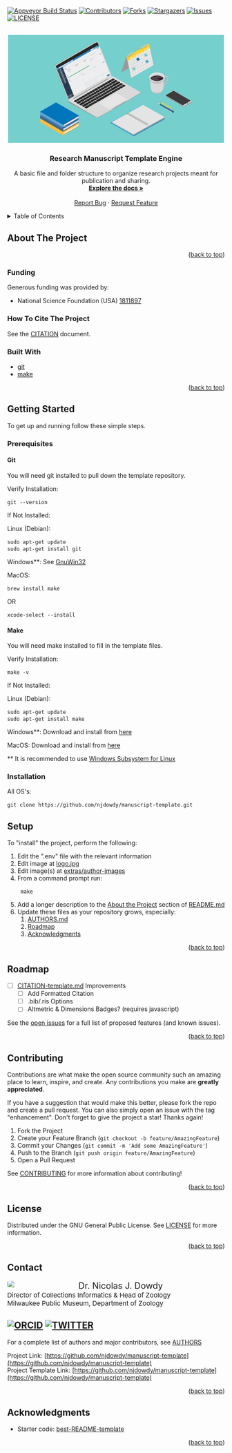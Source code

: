 <div id="top"></div>

<!-- PROJECT SHIELDS -->
<!--
*** I'm using markdown "reference style" links for readability.
*** Reference links are enclosed in brackets [ ] instead of parentheses ( ).
*** See the bottom of this document for the declaration of the reference variables
*** for contributors-url, forks-url, etc. This is an optional, concise syntax you may use.
*** https://www.markdownguide.org/basic-syntax/#reference-style-links
-->
[![Appveyor Build Status][appveyor-build-shield]][appveyor-build-url]
[![Contributors][contributors-shield]][contributors-url]
[![Forks][forks-shield]][forks-url]
[![Stargazers][stars-shield]][stars-url]
[![Issues][issues-shield]][issues-url]
[![LICENSE][license-shield]][license-url]


<br />
<div align="center">
  <a href="https://github.com/njdowdy/manuscript-template">
    <img src="./extras/project-logo/logo.jpg" alt="Logo" width="500">
  </a>

<h3 align="center">Research Manuscript Template Engine</h3>

  <p align="center">
    A basic file and folder structure to organize research projects meant for publication and sharing.
    <br />
    <a href="https://github.com/njdowdy/manuscript-template"><strong>Explore the docs »</strong></a>
    <br />
    <br />
    <a href="https://github.com/njdowdy/manuscript-template/issues">Report Bug</a>
    ·
    <a href="https://github.com/njdowdy/manuscript-template/issues">Request Feature</a>
  </p>
</div>



<!-- TABLE OF CONTENTS -->
<details>
  <summary>Table of Contents</summary>
  <ol>
    <li>
      <a href="#about-the-project">About The Project</a>
      <ul>
        <li><a href="#built-with">Built With</a></li>
      </ul>
    </li>
    <li>
      <a href="#getting-started">Getting Started</a>
      <ul>
        <li><a href="#prerequisites">Prerequisites</a></li>
            <ul>
                <li><a href="#git">Git</a></li>
                <li><a href="#make">Make</a></li>
            </ul>
        <li><a href="#installation">Installation</a></li>
        <li><a href="#setup">Setup</a></li>
      </ul>
    </li>
    <!--<li><a href="#usage">Usage</a></li>-->
    <li><a href="#roadmap">Roadmap</a></li>
    <li><a href="#contributing">Contributing</a></li>
    <li><a href="#license">License</a></li>
    <li><a href="#contact">Contact</a></li>
    <li><a href="#acknowledgments">Acknowledgments</a></li>
  </ol>
</details>

<div id="about-the-project"></div>

## About The Project

<!-- [![Product Name Screen Shot][product-screenshot]](https://example.com) -->

<!--[![video_thumbnail](LINK-TO-IMAGE)](PROJECT_VIDEO_URL)-->

<p align="right">(<a href="#top">back to top</a>)</p>

<div id="built-with"></div>

### Funding

Generous funding was provided by:
* National Science Foundation (USA) <a href="https://www.nsf.gov/awardsearch/showAward?AWD_ID=1811897">1811897</a>

### How To Cite The Project

See the [CITATION](https://github.com/njdowdy/manuscript-template/blob/master/CITATION.md) document.

### Built With

* [git](https://git-scm.com/)
* [make](https://www.gnu.org/software/make/)

<p align="right">(<a href="#top">back to top</a>)</p>

<div id="getting-started"></div>

## Getting Started

To get up and running follow these simple steps.

<div id="prerequisites"></div>

### Prerequisites

<div id="git"></div>

#### Git
You will need git installed to pull down the template repository.

Verify Installation:
```shell
git --version
```

If Not Installed:

Linux (Debian):
```shell
sudo apt-get update
sudo apt-get install git
```
Windows**: See <a href="http://gnuwin32.sourceforge.net/install.html">GnuWin32</a>

MacOS:
```shell
brew install make
```
OR
```shell
xcode-select --install
```

<div id="make"></div>

#### Make
You will need make installed to fill in the template files.

Verify Installation:
```shell
make -v
```

If Not Installed:

Linux (Debian):
```shell
sudo apt-get update
sudo apt-get install make
```
Windows**: Download and install from <a href="https://git-scm.com/download/win">here</a>

MacOS: Download and install from  <a href="https://git-scm.com/download/mac">here</a>

** It is recommended to use [Windows Subsystem for Linux](https://docs.microsoft.com/en-us/windows/wsl/about)

<div id="installation"></div>

### Installation

All OS's:

```shell
git clone https://github.com/njdowdy/manuscript-template.git
```

<div id="setup"></div>

## Setup

To "install" the project, perform the following:
1. Edit the ".env" file with the relevant information
2. Edit image at [logo.jpg](https://github.com/njdowdy/manuscript-template/blob/master/extras/project-logo/)
3. Edit image(s) at [extras/author-images](https://github.com/njdowdy/manuscript-template/blob/master/extras/author-images/)
4. From a command prompt run:
   ```shell
    make
    ```
5. Add a longer description to the <a href="#about-the-project">About the Project</a> section of [README.md](https://github.com/njdowdy/manuscript-template/issues)
6. Update these files as your repository grows, especially:
   1. [AUTHORS.md]()
   2. <a href="#roadmap">Roadmap</a>
   3. <a href="#acknowledgments">Acknowledgments</a>


<!--For more examples and usage, please refer to the [Wiki](https://github.com/njdowdy/manuscript-template/wiki).-->

<p align="right">(<a href="#top">back to top</a>)</p>

<!--<div id="usage"></div>

    ## Usage
    
    Useful examples of how a project can be used.
    
    Additional screenshots, code examples and demos work well in this space. You may also link to more resources.
    
    _For more examples, please refer to the [Documentation](https://example.com)_
    
    <p align="right">(<a href="#top">back to top</a>)</p>
-->

<div id="roadmap"></div>

## Roadmap

- [ ] [CITATION-template.md](https://github.com/njdowdy/manuscript-template/blob/master/project-files/CITATION-template.md) Improvements
  - [ ] Add Formatted Citation
  - [ ] .bib/.ris Options
  - [ ] Altmetric & Dimensions Badges? (requires javascript)

See the [open issues](https://github.com/njdowdy/manuscript-template/issues) for a full list of proposed features (and known issues).

<p align="right">(<a href="#top">back to top</a>)</p>

<div id="contributing"></div>

## Contributing

Contributions are what make the open source community such an amazing place to learn, inspire, and create. Any contributions you make are **greatly appreciated**.

If you have a suggestion that would make this better, please fork the repo and create a pull request. You can also simply open an issue with the tag "enhancement".
Don't forget to give the project a star! Thanks again!

1. Fork the Project
2. Create your Feature Branch (`git checkout -b feature/AmazingFeature`)
3. Commit your Changes (`git commit -m 'Add some AmazingFeature'`)
4. Push to the Branch (`git push origin feature/AmazingFeature`)
5. Open a Pull Request

See [CONTRIBUTING](https://github.com/njdowdy/manuscript-template/blob/master/CONTRIBUTING.md) for more information about contributing!

<p align="right">(<a href="#top">back to top</a>)</p>

<div id="license"></div>

## License

Distributed under the GNU General Public License. See [LICENSE](https://github.com/njdowdy/manuscript-template/blob/master/LICENSE) for more information.

<p align="right">(<a href="#top">back to top</a>)</p>

<div id="contact"></div>

## Contact

<!-- Note: Github will remove inline styles for security -->
<div>
    <img style="
        width: 150px;
        max-height: 150px;
        border-radius: 15%;
        background-position: center;
        background-repeat: no-repeat;
        float: left;    
        margin: 0 15px 0 0;" src="./extras/author-images/njdowdy.jpg">
    <div>
        <div style="font-size: 20px;">Dr. Nicolas J. Dowdy</div>
        <div style="font-size: 15px;">Director of Collections Informatics & Head of Zoology</div>
        <div style="font-size: 15px;">Milwaukee Public Museum, Department of Zoology</div>
    </div>
</div>

[![ORCID](https://img.shields.io/badge/ORCID-ID-brightgreen)](https://orcid.org/0000-0002-5453-2569)
[![TWITTER](https://img.shields.io/twitter/follow/njdowdy1?style=social)](http://www.twitter.com/njdowdy1)
---
For a complete list of authors and major contributors, see [AUTHORS](https://github.com/njdowdy/manuscript-template/blob/master/AUTHORS.md)

Project Link: [https://github.com/njdowdy/manuscript-template](https://github.com/njdowdy/manuscript-template)  
Project Template Link: [https://github.com/njdowdy/manuscript-template](https://github.com/njdowdy/manuscript-template)

<p align="right">(<a href="#top">back to top</a>)</p>

<div id="acknowledgments"></div>

## Acknowledgments

* Starter code: [best-README-template](https://github.com/othneildrew/Best-README-Template)

<p align="right">(<a href="#top">back to top</a>)</p>

<!-- MARKDOWN LINKS & IMAGES -->
<!-- https://www.markdownguide.org/basic-syntax/#reference-style-links -->
[appveyor-build-shield]: https://img.shields.io/appveyor/build/njdowdy/manuscript-template?style=for-the-badge
[appveyor-build-url]: https://ci.appveyor.com/project/njdowdy/manuscript-template
[contributors-shield]: https://img.shields.io/github/contributors/njdowdy/manuscript-template.svg?style=for-the-badge
[contributors-url]: https://github.com/njdowdy/manuscript-template/graphs/contributors
[forks-shield]: https://img.shields.io/github/forks/njdowdy/manuscript-template.svg?style=for-the-badge&label=Fork
[forks-url]: https://github.com/njdowdy/manuscript-template/network/members
[stars-shield]: https://img.shields.io/github/stars/njdowdy/manuscript-template.svg?style=for-the-badge&label=Star
[stars-url]: https://img.shields.io/github/stars/njdowdy/manuscript-template/stargazers
[issues-shield]: https://img.shields.io/github/issues/njdowdy/manuscript-template.svg?style=for-the-badge
[issues-url]: https://github.com/njdowdy/manuscript-template/issues
[license-shield]: https://img.shields.io/github/license/njdowdy/manuscript-template.svg?style=for-the-badge
[license-url]: https://github.com/njdowdy/manuscript-template/blob/master/LICENSE
[product-screenshot]: ./extras/project-logo/screenshot.jpg
